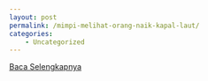 ```yaml
---
layout: post
permalink: /mimpi-melihat-orang-naik-kapal-laut/
categories:
    - Uncategorized
---
```


[Baca Selengkapnya](/10)